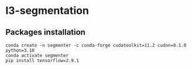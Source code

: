 # l3-segmentation

## Packages installation
```
conda create -n segmenter -c conda-forge cudatoolkit=11.2 cudnn=8.1.0 python=3.10
conda activate segmenter
pip install tensorflow=2.9.1
```